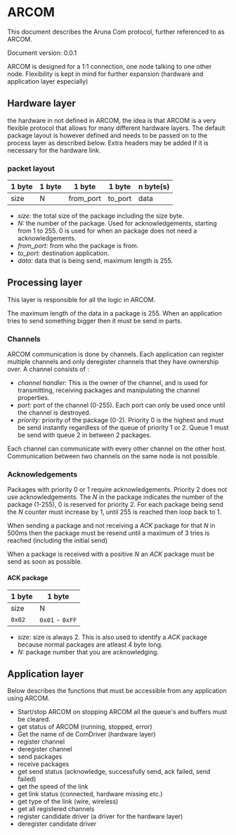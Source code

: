 # ARCOM

This document describes the Aruna Com protocol, further referenced to as ARCOM.

Document version: 0.0.1

ARCOM is designed for a 1:1 connection, one node talking to one other node. Flexibility is kept in mind for further expansion (hardware and application layer especially)

## Hardware layer

the hardware in not defined in ARCOM, the idea is that ARCOM is a very flexible protocol that allows for many different hardware layers. The default package layout is however defined and needs to be passed on to the process layer as described below. Extra headers may be added if it is necessary for the hardware link.

### packet layout

1 byte | 1 byte | 1 byte | 1 byte | n byte(s) |
--- | --- | --- | --- | --- |
size | N | from_port | to_port | data

* *size:* the total size of the package including the size byte.
* *N:* the number of the package. Used for acknowledgements, starting from 1 to 255. 0 is used for when an package does not need a acknowledgements.
* *from_port:* from who the package is from.
* *to_port:* destination application.
* *data:* data that is being send, maximum length is 255.

## Processing layer

This layer is responsible for all the logic in ARCOM.

The maximum length of the data in a package is 255. When an application tries to send something bigger then it must be send in parts.

### Channels

ARCOM communication is done by channels. Each application can register multiple channels and only deregister channels that they have ownership over. A channel consists of :

* *channel handler:* This is the owner of the channel, and is used for transmitting, receiving packages and manipulating the channel properties.
* *port:* port of the channel (0-255). Each port can only be used once until the channel is destroyed.
* *priority:* priority of the package (0-2). Priority 0 is the highest and must be send instantly regardless of the queue of priority 1 or 2. Queue 1 must be send with queue 2 in between 2 packages.

Each channel can communicate with every other channel on the other host. Communication between two channels on the same node is not possible.

### Acknowledgements

Packages with priority 0 or 1 require acknowledgements. Priority 2 does not use acknowledgements. The *N* in the package indicates the number of the package (1-255), 0 is reserved for priority 2. For each package being send the *N* counter must increase by 1, until 255 is reached then loop back to 1.

When sending a package and not receiving a *ACK* package for that *N* in 500ms then the package must be resend until a maximum of 3 tries is reached (including the initial send)

When a package is received with a positive *N* an *ACK* package must be send as soon as possible.

#### ACK package

1 byte | 1 byte
--- | ---
size | N
`0x02` | `0x01` - `0xFF`

* *size:* size is always 2. This is also used to identify a *ACK* package because normal packages are atleast 4 byte long.
* *N:* package number that you are acknowledging.

## Application layer

Below describes the functions that must be accessible from any application using ARCOM.

* Start/stop ARCOM on stopping ARCOM all the queue's and buffers must be cleared.
* get status of ARCOM (running, stopped, error)
* Get the name of de ComDriver (hardware layer)
* register channel
* deregister channel
* send packages
* receive packages
* get send status (acknowledge, successfully send, ack failed, send failed)
* get the speed of the link
* get link status (connected, hardware missing etc.)
* get type of the link (wire, wireless)
* get all registered channels
* register candidate driver (a driver for the hardware layer)
* deregister candidate driver
